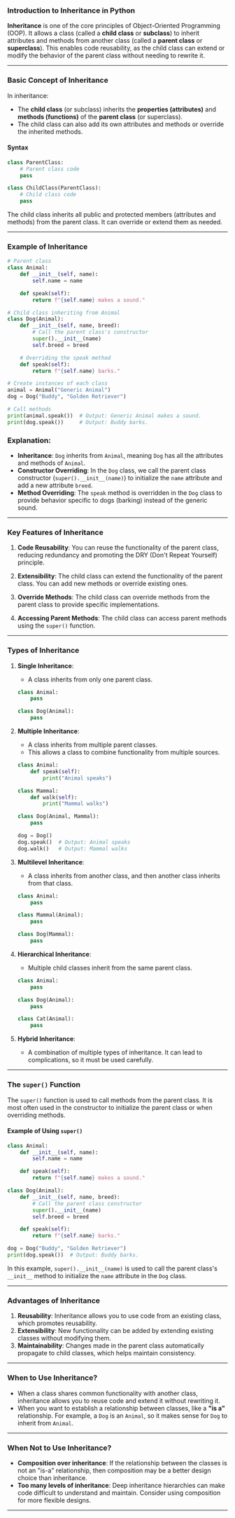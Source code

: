 ### **Introduction to Inheritance in Python**

**Inheritance** is one of the core principles of Object-Oriented Programming (OOP). It allows a class (called a **child class** or **subclass**) to inherit attributes and methods from another class (called a **parent class** or **superclass**). This enables code reusability, as the child class can extend or modify the behavior of the parent class without needing to rewrite it.

---

### **Basic Concept of Inheritance**

In inheritance:
- The **child class** (or subclass) inherits the **properties (attributes)** and **methods (functions)** of the **parent class** (or superclass).
- The child class can also add its own attributes and methods or override the inherited methods.

#### **Syntax**
```python
class ParentClass:
    # Parent class code
    pass

class ChildClass(ParentClass):
    # Child class code
    pass
```

The child class inherits all public and protected members (attributes and methods) from the parent class. It can override or extend them as needed.

---

### **Example of Inheritance**

```python
# Parent class
class Animal:
    def __init__(self, name):
        self.name = name

    def speak(self):
        return f"{self.name} makes a sound."

# Child class inheriting from Animal
class Dog(Animal):
    def __init__(self, name, breed):
        # Call the parent class's constructor
        super().__init__(name)
        self.breed = breed

    # Overriding the speak method
    def speak(self):
        return f"{self.name} barks."

# Create instances of each class
animal = Animal("Generic Animal")
dog = Dog("Buddy", "Golden Retriever")

# Call methods
print(animal.speak())  # Output: Generic Animal makes a sound.
print(dog.speak())     # Output: Buddy barks.
```

### **Explanation:**
- **Inheritance**: `Dog` inherits from `Animal`, meaning `Dog` has all the attributes and methods of `Animal`.
- **Constructor Overriding**: In the `Dog` class, we call the parent class constructor (`super().__init__(name)`) to initialize the `name` attribute and add a new attribute `breed`.
- **Method Overriding**: The `speak` method is overridden in the `Dog` class to provide behavior specific to dogs (barking) instead of the generic sound.

---

### **Key Features of Inheritance**

1. **Code Reusability**: You can reuse the functionality of the parent class, reducing redundancy and promoting the DRY (Don't Repeat Yourself) principle.
   
2. **Extensibility**: The child class can extend the functionality of the parent class. You can add new methods or override existing ones.
   
3. **Override Methods**: The child class can override methods from the parent class to provide specific implementations.
   
4. **Accessing Parent Methods**: The child class can access parent methods using the `super()` function.

---

### **Types of Inheritance**

1. **Single Inheritance**:
   - A class inherits from only one parent class.
   ```python
   class Animal:
       pass

   class Dog(Animal):
       pass
   ```

2. **Multiple Inheritance**:
   - A class inherits from multiple parent classes.
   - This allows a class to combine functionality from multiple sources.
   ```python
   class Animal:
       def speak(self):
           print("Animal speaks")

   class Mammal:
       def walk(self):
           print("Mammal walks")

   class Dog(Animal, Mammal):
       pass

   dog = Dog()
   dog.speak()  # Output: Animal speaks
   dog.walk()   # Output: Mammal walks
   ```

3. **Multilevel Inheritance**:
   - A class inherits from another class, and then another class inherits from that class.
   ```python
   class Animal:
       pass

   class Mammal(Animal):
       pass

   class Dog(Mammal):
       pass
   ```

4. **Hierarchical Inheritance**:
   - Multiple child classes inherit from the same parent class.
   ```python
   class Animal:
       pass

   class Dog(Animal):
       pass

   class Cat(Animal):
       pass
   ```

5. **Hybrid Inheritance**:
   - A combination of multiple types of inheritance. It can lead to complications, so it must be used carefully.

---

### **The `super()` Function**
The `super()` function is used to call methods from the parent class. It is most often used in the constructor to initialize the parent class or when overriding methods.

#### **Example of Using `super()`**

```python
class Animal:
    def __init__(self, name):
        self.name = name

    def speak(self):
        return f"{self.name} makes a sound."

class Dog(Animal):
    def __init__(self, name, breed):
        # Call the parent class constructor
        super().__init__(name)
        self.breed = breed

    def speak(self):
        return f"{self.name} barks."

dog = Dog("Buddy", "Golden Retriever")
print(dog.speak())  # Output: Buddy barks.
```

In this example, `super().__init__(name)` is used to call the parent class's `__init__` method to initialize the `name` attribute in the `Dog` class.

---

### **Advantages of Inheritance**

1. **Reusability**: Inheritance allows you to use code from an existing class, which promotes reusability.
2. **Extensibility**: New functionality can be added by extending existing classes without modifying them.
3. **Maintainability**: Changes made in the parent class automatically propagate to child classes, which helps maintain consistency.

---

### **When to Use Inheritance?**

- When a class shares common functionality with another class, inheritance allows you to reuse code and extend it without rewriting it.
- When you want to establish a relationship between classes, like a **"is a"** relationship. For example, a `Dog` is an `Animal`, so it makes sense for `Dog` to inherit from `Animal`.

---

### **When Not to Use Inheritance?**

- **Composition over inheritance**: If the relationship between the classes is not an "is-a" relationship, then composition may be a better design choice than inheritance.
- **Too many levels of inheritance**: Deep inheritance hierarchies can make code difficult to understand and maintain. Consider using composition for more flexible designs.

---
